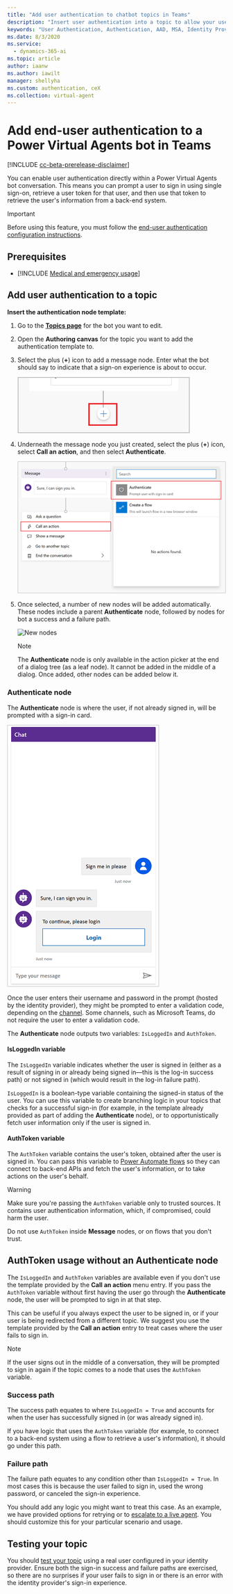 ```yaml
---
title: "Add user authentication to chatbot topics in Teams"
description: "Insert user authentication into a topic to allow your users to sign in directly within a conversation."
keywords: "User Authentication, Authentication, AAD, MSA, Identity Provider, PVA"
ms.date: 8/3/2020
ms.service:
  - dynamics-365-ai
ms.topic: article
author: iaanw
ms.author: iawilt
manager: shellyha
ms.custom: authentication, ceX
ms.collection: virtual-agent
---
```


# Add end-user authentication to a Power Virtual Agents bot in Teams

[!INCLUDE [cc-beta-prerelease-disclaimer](includes/cc-beta-prerelease-disclaimer-teams.md)]

You can enable user authentication directly within a Power Virtual Agents bot conversation. This means you can prompt a user to sign in using single sign-on, retrieve a user token for that user, and then use that token to retrieve the user's information from a back-end system.


> [!IMPORTANT] 
> Before using this feature, you must follow the [end-user authentication configuration instructions](configuration-end-user-authentication-teams.md).

## Prerequisites

- [!INCLUDE [Medical and emergency usage](includes/pva-usage-limitations-teams.md)]



## Add user authentication to a topic

**Insert the authentication node template:**

1. Go to the [**Topics page**](authoring-create-edit-topics-teams.md) for the bot you want to edit.

1. Open the **Authoring canvas** for the topic you want to add the authentication template to.

1. Select the plus (**+**) icon to add a message node. Enter what the bot should say to indicate that a sign-on experience is about to occur.

    ![Screenshot of adding a node](media/handoff-add-node-teams.png)

1. Underneath the message node you just created, select the plus (**+**) icon, select **Call an action**, and then select **Authenticate**. 

    ![Select Authenticate](media/auth-call-action-2-teams.png)

1. Once selected, a number of new nodes will be added automatically. These nodes include a parent **Authenticate** node, followed by nodes for bot a success and a failure path. 

    ![New nodes](media/auth-template-teams.png)
    
    >[!NOTE]
    >The **Authenticate** node is only available in the action picker at the end of a dialog tree (as a leaf node). It cannot be added in the middle of a dialog. Once added, other nodes can be added below it. 

### Authenticate node

The **Authenticate** node is where the user, if not already signed in, will be prompted with a sign-in card.

![Request to sign in](media/auth-sign-in-user-teams.png)


Once the user enters their username and password in the prompt (hosted by the identity provider), they might be prompted to enter a validation code, depending on the [channel](publication-fundamentals-publish-channels-teams.md). Some channels, such as Microsoft Teams, do not require the user to enter a validation code.

The **Authenticate** node outputs two variables: `IsLoggedIn` and `AuthToken`. 

#### IsLoggedIn variable

The `IsLoggedIn` variable indicates whether the user is signed in (either as a result of signing in or already being signed in—this is the log-in success path) or not signed in (which would result in the log-in failure path).

```IsLoggedIn``` is a boolean-type variable containing the signed-in status of the user. You can use this variable to create branching logic in your topics that checks for a successful sign-in (for example, in the template already provided as part of adding the **Authenticate** node), or to opportunistically fetch user information only if the user is signed in.

#### AuthToken variable

The ```AuthToken``` variable contains the user's token, obtained after the user is signed in. You can pass this variable to [Power Automate flows](advanced-flow-teams.md) so they can connect to back-end APIs and fetch the user's information, or to take actions on the user's behalf.

> [!WARNING] 
> Make sure you're passing the `AuthToken` variable only to trusted sources. It contains user authentication information, which, if compromised, could harm the user.

Do not use `AuthToken` inside **Message** nodes, or on flows that you don't trust. 

## AuthToken usage without an Authenticate node

The ```IsLoggedIn``` and ```AuthToken``` variables are available even if you don't use the template provided by the **Call an action** menu entry. If you pass the `AuthToken` variable without first having the user go through the **Authenticate** node, the user will be prompted to sign in at that step. 

This can be useful if you always expect the user to be signed in, or if your user is being redirected from a different topic. We suggest you use the template provided by the **Call an action** entry to treat cases where the user fails to sign in.

> [!NOTE] 
> If the user signs out in the middle of a conversation, they will be prompted to sign in again if the topic comes to a node that uses the ```AuthToken``` variable.


### Success path

The success path equates to where ```IsLoggedIn = True``` and accounts for when the user has successfully signed in (or was already signed in). 

If you have logic that uses the `AuthToken` variable (for example, to connect to a back-end system using a flow to retrieve a user's information), it should go under this path.

### Failure path
The failure path equates to any condition other than `IsLoggedIn = True`. In most cases this is because the user failed to sign in, used the wrong password, or canceled the sign-in experience.

You should add any logic you might want to treat this case. As an example, we have provided options for retrying or to [escalate to a live agent](advanced-hand-off-teams.md). You should customize this for your particular scenario and usage.


## Testing your topic

You should [test your topic](authoring-create-edit-topics-teams.md) using a real user configured in your identity provider. Ensure both the sign-in success and failure paths are exercised, so there are no surprises if your user fails to sign in or there is an error with the identity provider's sign-in experience.
